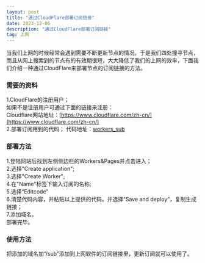 ```yaml
---
layout: post
title: "通过CloudFlare部署订阅链接"
date: 2023-12-06
description: "通过CloudFlare部署订阅链接"
tag: 上网
--- 
```


当我们上网的时候经常会遇到需要不断更新节点的情况，于是我们四处搜寻节点，而且从网上搜索到的节点有的有效期很短，大大降低了我们的上网的效率，下面我们介绍一种通过CloudFlare来部署节点的订阅链接的方法。
### 需要的资料
1.CloudFlare的注册用户；  
如果不是注册用户可通过下面的链接来注册：  
Cloudflare网站地址：[https://www.cloudflare.com/zh-cn/](https://www.cloudflare.com/zh-cn/)  
2.部署订阅用到的代码； 
代码地址：[workers_sub](https://raw.githubusercontent.com/hengdactn/cf_worker_sub/main/workers_sub.txt)  
### 部署方法  
1.登陆网站后找到左侧侧边栏的Workers&Pages并点击进入；  
2.选择"Create application";  
3.选择"Create Worker";  
4.在"Name"标签下输入订阅的名称;   
5.选择“Editcode”  
6.清楚代码内容，并粘贴以上提供的代码。并选择“Save and deploy”，复制生成链接；  
7.添加域名。          
部署完毕。    
### 使用方法
把添加的域名加“/sub”添加到上网软件的订阅链接里，更新订阅就可以使用了。  
  



